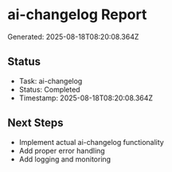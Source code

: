 # ai-changelog Report

Generated: 2025-08-18T08:20:08.364Z

## Status
- Task: ai-changelog
- Status: Completed
- Timestamp: 2025-08-18T08:20:08.364Z

## Next Steps
- Implement actual ai-changelog functionality
- Add proper error handling
- Add logging and monitoring

